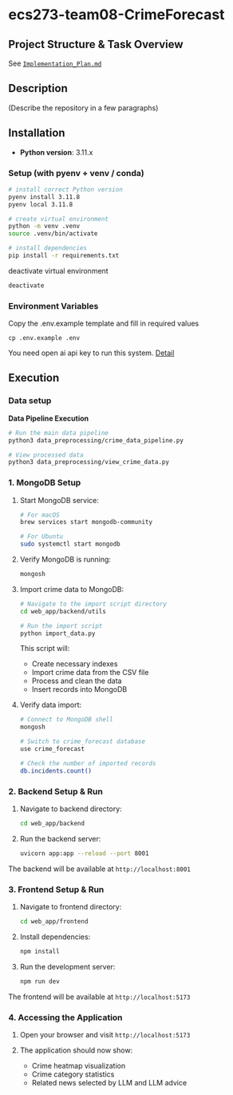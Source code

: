 # ecs273-team08-CrimeForecast

##  Project Structure & Task Overview
See [`Implementation_Plan.md` ](https://github.com/manami-bunbun/ecs273-team08-CrimeForecast/blob/main/Implementation_Plan.md)

## Description
(Describe the repository in a few paragraphs)



## Installation

- **Python version**: 3.11.x

### Setup (with pyenv + venv / conda)

```zsh
# install correct Python version
pyenv install 3.11.8
pyenv local 3.11.8

# create virtual environment
python -m venv .venv
source .venv/bin/activate

# install dependencies
pip install -r requirements.txt
```

deactivate virtual environment
```zsh
deactivate
```

### Environment Variables
Copy the .env.example template and fill in required values 
```
cp .env.example .env
```

You need open ai api key to run this system. [Detail](https://platform.openai.com/api-keys)




## Execution

### Data setup
**Data Pipeline Execution**
```zsh
# Run the main data pipeline
python3 data_preprocessing/crime_data_pipeline.py

# View processed data
python3 data_preprocessing/view_crime_data.py
```

### 1. MongoDB Setup


1. Start MongoDB service:
   ```zsh
   # For macOS
   brew services start mongodb-community

   # For Ubuntu
   sudo systemctl start mongodb
   ```

2. Verify MongoDB is running:
   ```zsh
   mongosh
   ```

3. Import crime data to MongoDB:
   ```zsh
   # Navigate to the import script directory
   cd web_app/backend/utils
   
   # Run the import script
   python import_data.py
   ```

   This script will:
   - Create necessary indexes
   - Import crime data from the CSV file
   - Process and clean the data
   - Insert records into MongoDB

4. Verify data import:
   ```zsh
   # Connect to MongoDB shell
   mongosh
   
   # Switch to crime_forecast database
   use crime_forecast
   
   # Check the number of imported records
   db.incidents.count()
   ```

### 2. Backend Setup & Run

1. Navigate to backend directory:
   ```zsh
   cd web_app/backend
   ```


2. Run the backend server:
   ```bash
   uvicorn app:app --reload --port 8001
   ```

The backend will be available at `http://localhost:8001`

### 3. Frontend Setup & Run

1. Navigate to frontend directory:
   ```zsh
   cd web_app/frontend
   ```

2. Install dependencies:
   ```zsh
   npm install
   ```

3. Run the development server:
   ```zsh
   npm run dev
   ```

The frontend will be available at `http://localhost:5173`

### 4. Accessing the Application

1. Open your browser and visit `http://localhost:5173`

2. The application should now show:
   - Crime heatmap visualization
   - Crime category statistics
   - Related news selected by LLM and LLM advice



